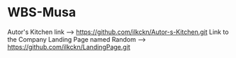 # WBS-Musa

Autor's Kitchen link --> https://github.com/ilkckn/Autor-s-Kitchen.git
Link to the Company Landing Page named Random --> https://github.com/ilkckn/LandingPage.git
